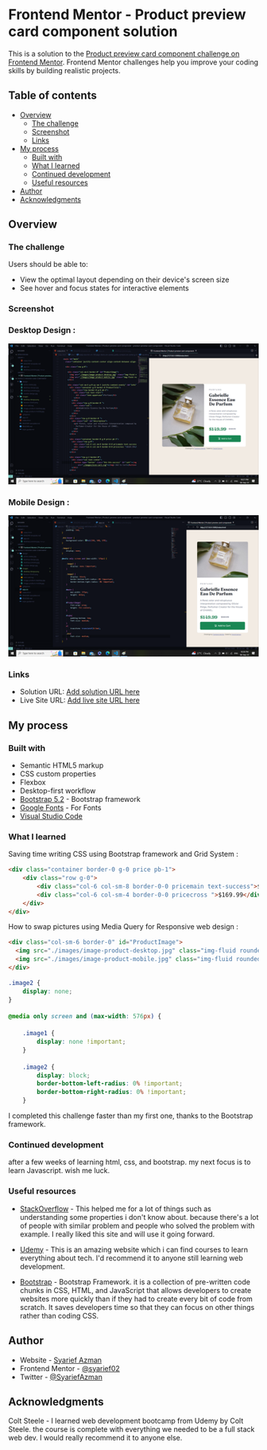# Frontend Mentor - Product preview card component solution

This is a solution to the [Product preview card component challenge on Frontend Mentor](https://www.frontendmentor.io/challenges/product-preview-card-component-GO7UmttRfa). Frontend Mentor challenges help you improve your coding skills by building realistic projects. 

## Table of contents

- [Overview](#overview)
	- [The challenge](#the-challenge)
	- [Screenshot](#screenshot)
	- [Links](#links)
- [My process](#my-process)
	- [Built with](#built-with)
	- [What I learned](#what-i-learned)
	- [Continued development](#continued-development)
	- [Useful resources](#useful-resources)
- [Author](#author)
- [Acknowledgments](#acknowledgments)

## Overview

### The challenge

Users should be able to:

- View the optimal layout depending on their device's screen size
- See hover and focus states for interactive elements

### Screenshot

### Desktop Design :
![](./images/desktop%20design.png)
### Mobile Design :
![](./images/mobile%20design.png)

### Links

- Solution URL: [Add solution URL here](https://github.com/syarief02/product-preview-card-component.git)
- Live Site URL: [Add live site URL here](https://syarief02.github.io/product-preview-card-component/)

## My process

### Built with

- Semantic HTML5 markup
- CSS custom properties
- Flexbox
- Desktop-first workflow
- [Bootstrap 5.2](https://getbootstrap.com/docs/5.2/) - Bootstrap framework
- [Google Fonts](https://fonts.google.com/) - For Fonts
- [Visual Studio Code](https://code.visualstudio.com/)

### What I learned

Saving time writing CSS using Bootstrap framework and Grid System :

```html
<div class="container border-0 g-0 price pb-1">
	<div class="row g-0">
		<div class="col-6 col-sm-8 border-0-0 pricemain text-success">$149.99</div>
		<div class="col-6 col-sm-4 border-0-0 pricecross ">$169.99</div>
	</div>
</div>
```

How to swap pictures using Media Query for Responsive web design :		

```html
<div class="col-sm-6 border-0" id="ProductImage">
  <img src="./images/image-product-desktop.jpg" class="img-fluid rounded-3 image1" alt="">
  <img src="./images/image-product-mobile.jpg" class="img-fluid rounded-3 image2" alt="">
</div>
```
```css
.image2 {
    display: none;
}

@media only screen and (max-width: 576px) {

    .image1 {
        display: none !important;
    }

    .image2 {
        display: block;
        border-bottom-left-radius: 0% !important;
        border-bottom-right-radius: 0% !important;
    }
```
I completed this challenge faster than my first one, thanks to the Bootstrap framework.

### Continued development

after a few weeks of learning html, css, and bootstrap. my next focus is to learn Javascript. wish me luck.

### Useful resources

- [StackOverflow](https://stackoverflow.com/questions/52941346/css-height-calc100vh-vs-height-100vh) - This helped me for a lot of things such as understanding some properties i don't know about. because there's a lot of people with similar problem and people who solved the problem with example. I really liked this site and will use it going forward.

- [Udemy](https://www.udemy.com/course/the-web-developer-bootcamp/) - This is an amazing website which i can find courses to learn everything about tech. I'd recommend it to anyone still learning web development.

- [Bootstrap](https://getbootstrap.com/) - Bootstrap Framework. it is a collection of pre-written code chunks in CSS, HTML, and JavaScript that allows developers to create websites more quickly than if they had to create every bit of code from scratch. It saves developers time so that they can focus on other things rather than coding CSS.


## Author

- Website - [Syarief Azman](https://github.com/syarief02)
- Frontend Mentor - [@syarief02](https://www.frontendmentor.io/profile/syarief02)
- Twitter - [@SyariefAzman](https://www.twitter.com/SyariefAzman)

## Acknowledgments

Colt Steele - I learned web development bootcamp from Udemy by Colt Steele. the course is complete with everything we needed to be a full stack web dev. I would really recommend it to anyone else.
